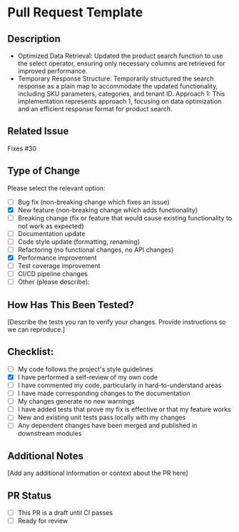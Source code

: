 # Pull Request Template

## Description
- Optimized Data Retrieval: Updated the product search function to use the select operator, ensuring only necessary columns are retrieved for improved performance.
- Temporary Response Structure: Temporarily structured the search response as a plain map to accommodate the updated functionality, including SKU parameters, categories, and tenant ID.
Approach 1: This implementation represents approach 1, focusing on data optimization and an efficient response format for product search.

## Related Issue
Fixes #30 

## Type of Change
Please select the relevant option:

- [ ] Bug fix (non-breaking change which fixes an issue)
- [x] New feature (non-breaking change which adds functionality)
- [ ] Breaking change (fix or feature that would cause existing functionality to not work as expected)
- [ ] Documentation update
- [ ] Code style update (formatting, renaming)
- [ ] Refactoring (no functional changes, no API changes)
- [x] Performance improvement
- [ ] Test coverage improvement
- [ ] CI/CD pipeline changes
- [ ] Other (please describe):

## How Has This Been Tested?
[Describe the tests you ran to verify your changes. Provide instructions so we can reproduce.]

## Checklist:
- [ ] My code follows the project's style guidelines
- [x] I have performed a self-review of my own code
- [ ] I have commented my code, particularly in hard-to-understand areas
- [ ] I have made corresponding changes to the documentation
- [ ] My changes generate no new warnings
- [ ] I have added tests that prove my fix is effective or that my feature works
- [ ] New and existing unit tests pass locally with my changes
- [ ] Any dependent changes have been merged and published in downstream modules

## Additional Notes
[Add any additional information or context about the PR here]

## PR Status
- [ ] This PR is a draft until CI passes
- [ ] Ready for review
